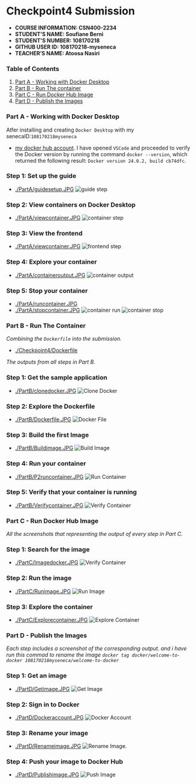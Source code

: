# Checkpoint4 Submission

- **COURSE INFORMATION: CSN400-2234**
- **STUDENT’S NAME: Soufiane Berni**
- **STUDENT'S NUMBER: 108170218**
- **GITHUB USER ID: 108170218-myseneca**
- **TEACHER’S NAME: Atoosa Nasiri**

### Table of Contents
1. [Part A - Working with Docker Desktop](#Part-A---Working-with-Docker-Desktop)
2. [Part B - Run The container](#Part-B---Run-The-Container)
3. [Part C - Run Docker Hub Image](#Part-C---Run-Docker-Hub-Image)
4. [Part D - Publish the Images](#Part-D---Publish-the-Images)

### Part A - Working with Docker Desktop
Atfer installing and creating `Docker Desktop` with my senecaID:`108170218myseneca` 
- [my docker hub account](https://hub.docker.com/u/108170218myseneca). I have opened `VSCode` and proceeded to verify the Docker version by running the command `docker --version`, which returned the following result: `Docker version 24.0.2, build cb74dfc`.

### Step 1: Set up the guide
- [./PartA/guidesetup.JPG](./PartA/guidesetup.JPG)
![guide step](https://github.com/108170218-myseneca/CSN400-Capstone/blob/main/Checkpoint4/PartA/guidesetup.JPG)

### Step 2: View containers on Docker Desktop
- [./PartA/viewcontainer.JPG](./PartA/viewcontainer.JPG)
![container step](https://github.com/108170218-myseneca/CSN400-Capstone/blob/main/Checkpoint4/PartA/viewcontainer.JPG)

### Step 3: View the frontend
- [./PartA/viewcontainer.JPG](./checkpoint4/viewcontainer.JPG)
![frontend step](https://github.com/108170218-myseneca/CSN400-Capstone/blob/main/Checkpoint4/PartA/viewfrontend.JPG)

### Step 4: Explore your container
- [./PartA/containeroutput.JPG](./PartA/containeroutput.JPG)
![container output](https://github.com/108170218-myseneca/CSN400-Capstone/blob/main/Checkpoint4/PartA/containeroutput.JPG)

### Step 5: Stop your container
- [./PartA/runcontainer.JPG](./PartA/runcontainer.JPG)
- [./PartA/stopcontainer.JPG](./checkpoint4/stopcontainer.JPG)
![container run](https://github.com/108170218-myseneca/CSN400-Capstone/blob/main/Checkpoint4/PartA/runcontainer.JPG)
![container stop](https://github.com/108170218-myseneca/CSN400-Capstone/blob/main/Checkpoint4/PartA/stopcontainer.JPG)


### Part B - Run The Container
*Combining the `Dockerfile` into the submission.*
- [./Checkpoint4/Dockerfile](./Checkpoint4/Dockerfile)

*The outputs from all steps in Part B.*
### Step 1: Get the sample application
- [./PartB/clonedocker.JPG](./PartB/clonedocker.JPG)
![Clone Docker](https://github.com/108170218-myseneca/CSN400-Capstone/blob/main/Checkpoint4/PartB/clonedocker.JPG)

### Step 2: Explore the Dockerfile
- [./PartB/Dockerfile.JPG](./PartB/Dockerfile.JPG)
![Docker File](https://github.com/108170218-myseneca/CSN400-Capstone/blob/main/Checkpoint4/PartB/Dockerfile.JPG)

### Step 3: Build the first Image
- [./PartB/Buildimage.JPG](./PartB/Buildimage.JPG)
![Build Image](https://github.com/108170218-myseneca/CSN400-Capstone/blob/main/Checkpoint4/PartB/Buildimage.JPG)

### Step 4: Run your container
- [./PartB/P2runcontainer.JPG](./PartB/P2runcontainer.JPG)
![Run Container](https://github.com/108170218-myseneca/CSN400-Capstone/blob/main/Checkpoint4/PartB/P2runcontainer.JPG)

### Step 5: Verify that your container is running
- [./PartB/Verifycontainer.JPG](./PartB/Verifycontainer.JPG)
![Verify Container](https://github.com/108170218-myseneca/CSN400-Capstone/blob/main/Checkpoint4/PartB/Verifycontainer.JPG)

### Part C - Run Docker Hub Image
*All the screenshots that representing the output of every step in Part C.*
### Step 1: Search for the image
- [./PartC/Imagedocker.JPG](./PartC/Imagedocker.JPG)
![Verify Container](https://github.com/108170218-myseneca/CSN400-Capstone/blob/main/Checkpoint4/PartC/Imagedocker.JPG)

### Step 2: Run the image
- [./PartC/Runimage.JPG](./PartC/Runimage.JPG)
![Run Image](https://github.com/108170218-myseneca/CSN400-Capstone/blob/main/Checkpoint4/PartC/Runimage.JPG)

### Step 3: Explore the container
- [./PartC/Explorecontainer.JPG](./PartC/Explorecontainer.JPG)
![Explore Container](https://github.com/108170218-myseneca/CSN400-Capstone/blob/main/Checkpoint4/PartC/Explorecontainer.JPG)

### Part D - Publish the Images
*Each step includes a screenshot of the corresponding output. and i have run this commad to rename the image `docker tag docker/welcome-to-docker 108170218myseneca/welcome-to-docker`*
### Step 1: Get an image 
- [./PartD/Getimage.JPG](./PartD/Getimage.JPG)
![Get Image](https://github.com/108170218-myseneca/CSN400-Capstone/blob/main/Checkpoint4/PartD/Getimage.JPG)

### Step 2: Sign in to Docker 
- [./PartD/Dockeraccount.JPG](./PartD/Dockeraccount.JPG)
![Docker Account](https://github.com/108170218-myseneca/CSN400-Capstone/blob/main/Checkpoint4/PartD/Dockeraccount.JPG)

### Step 3: Rename your image
- [./PartD/Renameimage.JPG](./PartD/Renameimage.JPG)
![Rename Image.](https://github.com/108170218-myseneca/CSN400-Capstone/blob/main/Checkpoint4/PartD/Renameimage.JPG)

### Step 4: Push your image to Docker Hub
- [./PartD/Publishimage.JPG](./PartD/Publishimage.JPG)
![Push Image](https://github.com/108170218-myseneca/CSN400-Capstone/blob/main/Checkpoint4/PartD/Publishimage.JPG)




